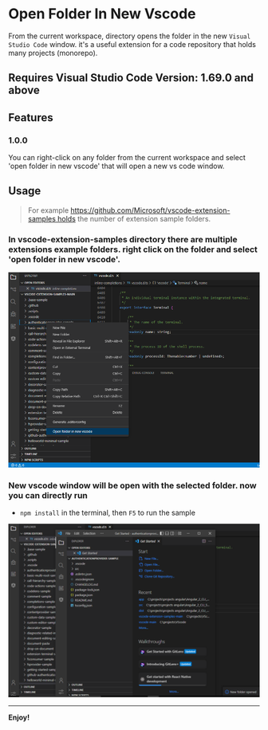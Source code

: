 # Open Folder In New Vscode

From the current workspace, directory opens the folder in the new `Visual Studio Code` window. it's a useful extension for 
a code repository that holds many projects (monorepo).

## Requires Visual Studio Code Version: 1.69.0 and above 
## Features
### 1.0.0
You can right-click on any folder from the current workspace and select 'open folder in new vscode' 
that will open a new vs code window.

## Usage

> For example https://github.com/Microsoft/vscode-extension-samples holds the number of extension sample folders.

### In vscode-extension-samples directory there are multiple extensions example folders. right click on the folder and select 'open folder in new vscode'. 

![rightClick](/images/rightClick.png)

### New vscode window will be open with the selected folder. now you can directly run 
- `npm install` in the terminal, then `F5` to run the sample

![openedProject](/images/openedProject.png)


-----------------------------------------------------------------------------------------------------------

**Enjoy!**
